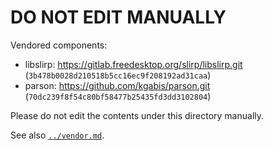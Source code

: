 # DO NOT EDIT MANUALLY

Vendored components:
* libslirp: https://gitlab.freedesktop.org/slirp/libslirp.git (`3b478b0028d210518b5cc16ec9f208192ad31caa`)
* parson: https://github.com/kgabis/parson.git (`70dc239f8f54c80bf58477b25435fd3dd3102804`)

Please do not edit the contents under this directory manually.

See also [`../vendor.md`](../vendor.md).

